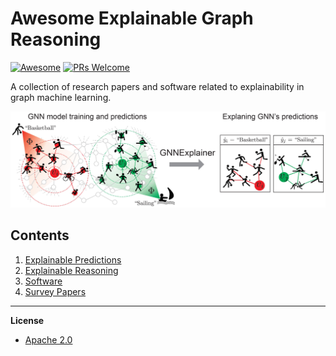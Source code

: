 # Awesome Explainable Graph Reasoning

[![Awesome](https://cdn.rawgit.com/sindresorhus/awesome/d7305f38d29fed78fa85652e3a63e154dd8e8829/media/badge.svg)](https://github.com/sindresorhus/awesome)
[![PRs Welcome](https://img.shields.io/badge/PRs-welcome-brightgreen.svg?style=flat-square)](http://makeapullrequest.com)

A collection of research papers and software related to explainability in graph machine learning.

<p align="center">
  <img width="1000" src="https://github.com/AstraZeneca/awesome-explainable-graph-reasoning/raw/master/gnn_explainer.png">
</p>

## Contents  

1. [Explainable Predictions]()  
2. [Explainable Reasoning]()  
3. [Software]()
4. [Survey Papers](https://github.com/AstraZeneca/awesome-explainable-graph-reasoning/blob/master/chapters/survey.md)

--------------------------------------------------------------------------------

**License**

- [Apache 2.0](https://github.com/AstraZeneca/awesome-explainable-graph-reasoning/blob/master/LICENSE)
